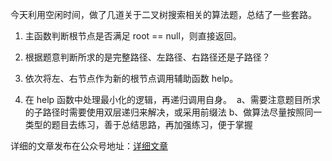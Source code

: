 今天利用空闲时间，做了几道关于二叉树搜索相关的算法题，总结了一些套路。 

1. 主函数判断根节点是否满足 root  == null，则直接返回。 
2. 根据题意判断所求的是完整路径、左路径、右路径还是子路径？ 
3. 依次将左、右节点作为新的根节点调用辅助函数 help。

4. 在 help 函数中处理最小化的逻辑，再递归调用自身。 
  a、需要注意题目所求的子路径时需要使用双层递归来解决，或采用前缀法
  b、做算法尽量按照同一类型的题目去练习，善于总结思路，再加强练习，便于掌握

  

  详细的文章发布在公众号地址：[详细文章](https://mp.weixin.qq.com/s/MwG9O4PA2DGH0_TqVdPrig)

